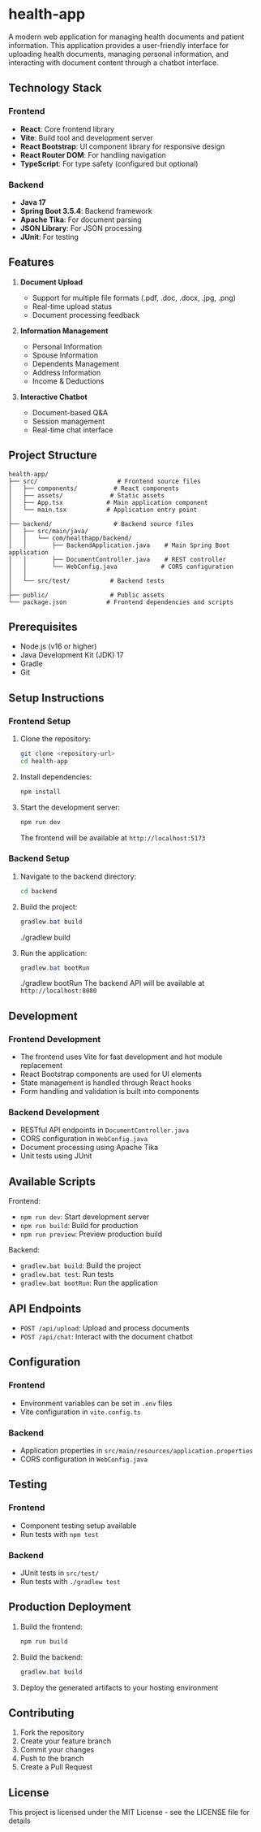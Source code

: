 
# health-app

A modern web application for managing health documents and patient information. This application provides a user-friendly interface for uploading health documents, managing personal information, and interacting with document content through a chatbot interface.

## Technology Stack

### Frontend
- **React**: Core frontend library
- **Vite**: Build tool and development server
- **React Bootstrap**: UI component library for responsive design
- **React Router DOM**: For handling navigation
- **TypeScript**: For type safety (configured but optional)

### Backend
- **Java 17**
- **Spring Boot 3.5.4**: Backend framework
- **Apache Tika**: For document parsing
- **JSON Library**: For JSON processing
- **JUnit**: For testing

## Features

1. **Document Upload**
   - Support for multiple file formats (.pdf, .doc, .docx, .jpg, .png)
   - Real-time upload status
   - Document processing feedback

2. **Information Management**
   - Personal Information
   - Spouse Information
   - Dependents Management
   - Address Information
   - Income & Deductions

3. **Interactive Chatbot**
   - Document-based Q&A
   - Session management
   - Real-time chat interface

## Project Structure

```
health-app/
├── src/                      # Frontend source files
│   ├── components/          # React components
│   ├── assets/             # Static assets
│   ├── App.tsx            # Main application component
│   └── main.tsx           # Application entry point
│
├── backend/                 # Backend source files
│   ├── src/main/java/
│   │   └── com/healthapp/backend/
│   │       ├── BackendApplication.java    # Main Spring Boot application
│   │       ├── DocumentController.java    # REST controller
│   │       └── WebConfig.java            # CORS configuration
│   │
│   └── src/test/           # Backend tests
│
├── public/                 # Public assets
└── package.json           # Frontend dependencies and scripts
```

## Prerequisites

- Node.js (v16 or higher)
- Java Development Kit (JDK) 17
- Gradle
- Git

## Setup Instructions

### Frontend Setup

1. Clone the repository:
   ```bash
   git clone <repository-url>
   cd health-app
   ```

2. Install dependencies:
   ```bash
   npm install
   ```

3. Start the development server:
   ```bash
   npm run dev
   ```
   The frontend will be available at `http://localhost:5173`

### Backend Setup

1. Navigate to the backend directory:
   ```bash
   cd backend
   ```

2. Build the project:
   ```powershell
   gradlew.bat build
   ```
   ./gradlew build

3. Run the application:
   ```powershell
   gradlew.bat bootRun
   ```
   ./gradlew bootRun
   The backend API will be available at `http://localhost:8080`

## Development

### Frontend Development
- The frontend uses Vite for fast development and hot module replacement
- React Bootstrap components are used for UI elements
- State management is handled through React hooks
- Form handling and validation is built into components

### Backend Development
- RESTful API endpoints in `DocumentController.java`
- CORS configuration in `WebConfig.java`
- Document processing using Apache Tika
- Unit tests using JUnit

## Available Scripts

Frontend:
- `npm run dev`: Start development server
- `npm run build`: Build for production
- `npm run preview`: Preview production build

Backend:
- `gradlew.bat build`: Build the project
- `gradlew.bat test`: Run tests
- `gradlew.bat bootRun`: Run the application

## API Endpoints

- `POST /api/upload`: Upload and process documents
- `POST /api/chat`: Interact with the document chatbot

## Configuration

### Frontend
- Environment variables can be set in `.env` files
- Vite configuration in `vite.config.ts`

### Backend
- Application properties in `src/main/resources/application.properties`
- CORS configuration in `WebConfig.java`

## Testing

### Frontend
- Component testing setup available
- Run tests with `npm test`

### Backend
- JUnit tests in `src/test/`
- Run tests with `./gradlew test`

## Production Deployment

1. Build the frontend:
   ```bash
   npm run build
   ```

2. Build the backend:
   ```powershell
   gradlew.bat build
   ```

3. Deploy the generated artifacts to your hosting environment

## Contributing

1. Fork the repository
2. Create your feature branch
3. Commit your changes
4. Push to the branch
5. Create a Pull Request

## License

This project is licensed under the MIT License - see the LICENSE file for details

